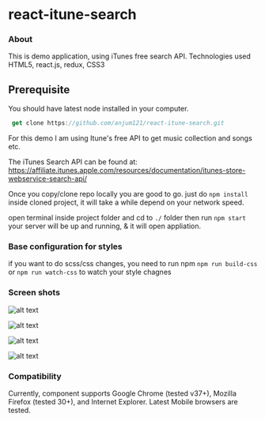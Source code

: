 # react-itune-search
### About

This is demo application, using iTunes free search API. Technologies used HTML5, react.js,  redux, CSS3

## Prerequisite 

You should have latest node installed in your computer.

``` javascript 
 get clone https://github.com/anjum121/react-itune-search.git
````


For this demo I am using Itune's free API to get music collection and songs etc.

The iTunes Search API can be found at:
https://affiliate.itunes.apple.com/resources/documentation/itunes-store-webservice-search-api/

 
Once you copy/clone repo locally you are good to go. just do ```npm install``` inside cloned project, it will take a while depend on your network speed.

open terminal inside project folder and cd to ```./``` folder then run ```npm start``` your server will be up and running, & it will open appliation. 


### Base configuration for styles

if you want to do scss/css changes, you need to run npm ```npm run build-css``` or ```npm run watch-css``` to watch your style chagnes 


### Screen shots

  
   ![alt text][one]
   
   [one]: screenshots/001.png "One"
   
   
     
   ![alt text][two]
   
   [two]: screenshots/002.png "Two"

   ![alt text][three]
   
   [three]: screenshots/003.png "Three"

   ![alt text][four]

   [four]: screenshots/004.png "Four"

  



 
### Compatibility
 
 Currently, component supports Google Chrome (tested v37+), Mozilla Firefox (tested 30+), and Internet Explorer. Latest Mobile browsers are tested.
